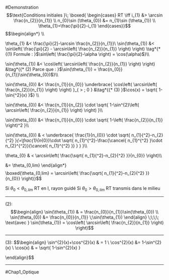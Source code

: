 #Demonstration
$$\text{Conditions initiales }\;
\boxed{
\begin{cases}
    RT \iff i_{1} &> \arcsin \frac{n_{2}}{n_{1}} \\ n_{0}\sin (\theta_{0}) &= n_{1}\sin (\theta_{1}) \\ \theta_{1}=\frac{\pi}{2}-i_{1}
\end{cases}}$$
$$\begin{align*} \\\\

\theta_{1} &< \frac{\pi}{2}-\arcsin \frac{n_{2}}{n_{1}}\\
\sin(\theta_{1}) &< \sin\left( \frac{\pi}{2} - \arcsin\left( \frac{n_{2}}{n_{1}} \right) \right) \tag*{* {(1) Formule : }$\sin\left( \frac{\pi}{2}-\alpha \right) = \cos(\alpha)$}\\\\

\sin(\theta_{1}) &< \cos\left( \arcsin\left( \frac{n_{2}}{n_{1}} \right) \right) &\tag*{{* (2) Parce que : }$\sin(\theta_{1}) = \frac{n_{0}}{n_{1}}\sin(\theta_{0})$}\\\\

\sin(\theta_{0}) &< \frac{n_{1}}{n_{0}} \underbrace{ \cos\left( \arcsin\left( \frac{n_{2}}{n_{1}} \right) \right) }_{ > \; 0 } &\tag*{{* (3) }$\cos(x) = \sqrt{ 1-\sin{^2}(x) }$} \\\\

\sin(\theta_{0}) &< \frac{n_{1}}{n_{2}} \cdot \sqrt{ 1-\sin^{2}\left( \arcsin\left( \frac{n_{2}}{n_{1}} \right) \right) }\\\\

\sin(\theta_{0}) &< \frac{n_{1}}{n_{0}} \cdot \sqrt{ 1-\left( \frac{n_{2}}{n_{1}} \right)^2 }\\\\

\sin(\theta_{0}) & < \underbrace{ \frac{1}{n_{0}} \cdot \sqrt{ n_{1}{^2}-n_{2}{^2} }_{=\frac{1}{n_{0}}\cdot \sqrt{ n_{1}^{^2}-\frac{\cancel{ n_{1}^{^2} }\cdot n_{2}^{^2}}{\cancel{ n_{1}^{^2} }} } } }\\\\

\theta_{0} & < \arcsin\left( \frac{\sqrt{ n_{1}{^2}-n_{2}{^2} }}{n_{0}} \right)\\\\

&= \theta_{0,lim}
\end{align*}$$
$$\boxed{\theta_{0,lim} = \arcsin\left( \frac{\sqrt{ n_{1}{^2}-n_{2}{^2} }}{n_{0}} \right)}$$

Si $\theta_{0} < \theta_{0,lim}$ RT en I, rayon guidé
Si $\theta_{0} > \theta_{0,lim}$ RT transmis dans le milieu
___
$(2) :$
$$\begin{align}
\sin(\theta_{1}) & = \frac{n_{0}}{n_{1}}\sin(\theta_{0})  \\
\sin(\theta_{0}) &= \frac{n_{0}}{n_{1}} \;\sin(\theta_{1})
\end{align}
\;\;\;\;
\text{avec } \sin(\theta_{1}) = \cos\left( \arcsin\left( \frac{n_{2}}{n_{1}} \right) \right)$$
___
$(3) :$
$$\begin{align}
\sin^{2}(x)+\cos^{2}(x) & = 1 \\
\cos^{2}(x) &= 1-\sin^{2}(x) \\
\cos(x) & = \sqrt{ 1-\sin^{2}(x) }

\end{align}$$
___
#Chap1_Optique 